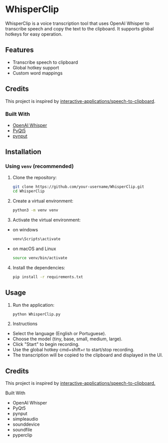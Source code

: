 # WhisperClip

WhisperClip is a voice transcription tool that uses OpenAI Whisper to transcribe speech and copy the text to the clipboard. It supports global hotkeys for easy operation.

## Features
- Transcribe speech to clipboard
- Global hotkey support
- Custom word mappings

## Credits
This project is inspired by [interactive-applications/speech-to-clipboard](https://github.com/interactive-applications/speech-to-clipboard).

### Built With
- [OpenAI Whisper](https://github.com/openai/whisper)
- [PyQt5](https://www.riverbankcomputing.com/software/pyqt/intro)
- [pynput](https://github.com/moses-palmer/pynput)

## Installation

### Using `venv` (recommended)

1. Clone the repository:
   ```bash
   git clone https://github.com/your-username/WhisperClip.git
   cd WhisperClip

2. Create a virtual environment:
    ```bash
    python3 -m venv venv

3. Activate the virtual environment:
- on windows
    ```bash
    venv\Scripts\activate
- on macOS and Linux
    ```bash
    source venv/bin/activate

4. Install the dependencies:
    ```bash
    pip install -r requirements.txt

## Usage

1. Run the application:
    ```bash
    python WhisperClip.py

2. Instructions

- Select the language (English or Portuguese).
- Choose the model (tiny, base, small, medium, large).
- Click "Start" to begin recording.
- Use the global hotkey cmd+shift+r to start/stop recording.
- The transcription will be copied to the clipboard and displayed in the UI.

## Credits

This project is inspired by [interactive-applications/speech-to-clipboard.](https://github.com/interactive-applications/speech-to-clipboard)

Built With

- OpenAI Whisper
- PyQt5
- pynput
- simpleaudio
- sounddevice
- soundfile
- pyperclip